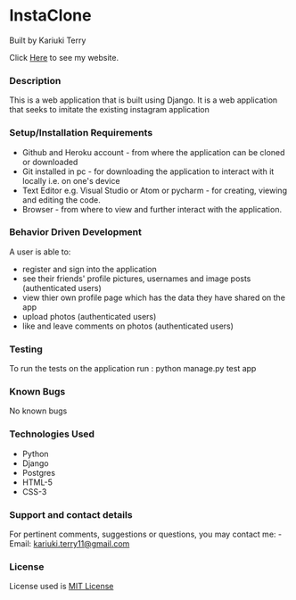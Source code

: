 # InstaClone

Built by Kariuki Terry

Click [Here](https://instaclonebyterry.herokuapp.com/) to see my website.

### Description
This is a web application that is built using Django. It is a web application that seeks to imitate the existing instagram application

### Setup/Installation Requirements
- Github and Heroku account - from where the application can be cloned or downloaded
- Git installed in pc - for downloading the application to interact with it locally i.e. on one's device
- Text Editor e.g. Visual Studio or Atom or pycharm - for creating, viewing and editing the code.
- Browser - from where to view and further interact with the application.

### Behavior Driven Development
A user is able to:
- register and sign into the application
- see their friends' profile pictures, usernames and image posts (authenticated users)
- view thier own profile page which has the data they have shared on the app
- upload photos (authenticated users)
- like and leave comments on photos (authenticated users)

### Testing
To run the tests on the application run : python manage.py test app

### Known Bugs
No known bugs

### Technologies Used
- Python
- Django
- Postgres
- HTML-5
- CSS-3

### Support and contact details
For pertinent comments, suggestions or questions, you may contact me:
    - Email: kariuki.terry11@gmail.com

### License
License used is [MIT License](https://choosealicense.com/licenses/mit/)
